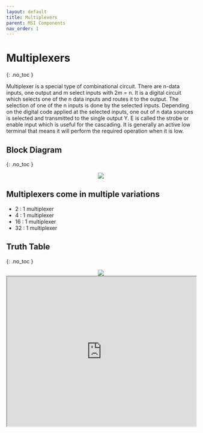 ```yaml
---
layout: default
title: Multiplexers
parent: MSI Components
nav_order: 1
---
```


# Multiplexers
{: .no_toc }

Multiplexer is a special type of combinational circuit. 
There are n-data inputs, one output and m select inputs with 2m = n. 
It is a digital circuit which selects one of the n data inputs and routes it to the output. 
The selection of one of the n inputs is done by the selected inputs. Depending on the digital code applied at the selected inputs, one out of n data sources is selected and transmitted to the single output Y. 
E is called the strobe or enable input which is useful for the cascading. It is generally an active low terminal that means it will perform the required operation when it is low.


## Block Diagram
{: .no_toc }

<div style="text-align:center"><img src="../../assets/images/n_onemultiplexer_blockdiagram.jpg" /></div>



## Multiplexers come in multiple variations
   
* 2 : 1 multiplexer
* 4 : 1 multiplexer
* 16 : 1 multiplexer
* 32 : 1 multiplexer

## Truth Table
{: .no_toc }

<div style="text-align:center"><img src="../../assets/images/two_onemultiplexer_truthtable.jpg" /></div>



<iframe width="100%" height="400px" src="https://circuitverse.org/simulator/embed/746" id="projectPreview" scrolling="no" webkitAllowFullScreen mozAllowFullScreen allowFullScreen> </iframe>

